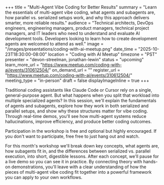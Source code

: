 +++
title = "Multi-Agent Vibe Coding for Better Results"
summary = "Learn the essentials of multi-agent vibe coding, what agents and subagents are, how parallel vs. serialized setups work, and why this approach delivers smarter, more reliable results."
audience = "Technical architects, DevOps engineers, engineering managers, product managers, technical project managers, and IT leaders who need to understand and evaluate AI development tools. Developers looking to learn how to create development agents are welcomed to attend as well."
image = "/images/presentations/coding-with-ai-meetup.png"
date_time = "2025-10-23T18:30:00-08:00"
location = "Coding with AI Meetup"
timezone = "PST"
presenter = "devon-streelman, jonathan-lewin"
status = "upcoming"
learn_more_url = "https://www.meetup.com/coding-with-ai/events/310612504/"
on_demand_url = ""
register_url = "https://www.meetup.com/coding-with-ai/events/310612504/"
meeting_type = "in-person"
draft = false
displayImageInline = true
+++

Traditional coding assistants like Claude Code or Cursor rely on a single, general-purpose agent. But what happens when you split that workload into multiple specialized agents? In this session, we'll explain the fundamentals of agents and subagents, explore how they work in both serialized and parallel setups, and show why these structures matter for vibe coding. Through real-time demos, you'll see how multi-agent systems reduce hallucinations, improve efficiency, and produce better coding outcomes.

Participation in the workshop is free and optional but highly encouraged. If you don't want to participate, free free to just hang out and watch.

For this month's workshop we'll break down key concepts, what agents are, how subagents fit in, and the differences between serialized vs. parallel execution, into short, digestible lessons. After each concept, we'll pause for a live demo so you can see it in practice. By connecting theory with hands-on demonstrations, you'll leave with a clear understanding of how the pieces of multi-agent vibe coding fit together into a powerful framework you can apply to your own workflows.